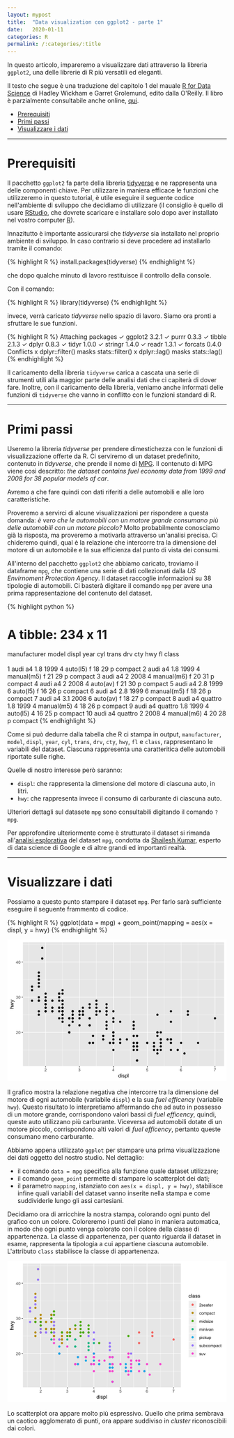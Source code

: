 ```yaml
---
layout: mypost
title:  "Data visualization con ggplot2 - parte 1"
date:   2020-01-11
categories: R
permalink: /:categories/:title
---
```


In questo articolo, impareremo a visualizzare dati attraverso la libreria `ggplot2`, una delle librerie di R più versatili ed eleganti.

Il testo che segue è una traduzione del capitolo 1 del mauale [R for Data Science][RForDataScienceLink] di Hadley Wickham e Garret Grolemund, edito dalla O'Reilly. Il libro è parzialmente consultabile anche online, [qui][RForDataScienceLinkOnline].
- [Prerequisiti](#prerequisiti)
- [Primi passi](#primi-passi)
- [Visualizzare i dati](#visualizzare-i-dati)

<hr>


Prerequisiti
============
Il pacchetto `ggplot2` fa parte della libreria [tidyverse][tidyverselink] e ne rappresenta una delle componenti chiave. Per utilizzare in maniera efficace le funzioni che utilizzeremo in questo tutorial, è utile eseguire il seguente codice nell'ambiente di sviluppo che decidiamo di utilizzare (il consiglio è quello di usare [RStudio][rstudiolink], che dovrete scaricare e installare solo dopo aver installato nel vostro computer [R][linguaggioRlink]).

Innazitutto è importante assicurarsi che _tidyverse_ sia installato nel proprio ambiente di sviluppo. In caso contrario si deve procedere ad installarlo tramite il comando:

{% highlight R %}
install.packages(tidyverse)
{% endhighlight %}

che dopo qualche minuto di lavoro restituisce il controllo della console.

Con il comando:

{% highlight R %}
library(tidyverse)
{% endhighlight %}

invece, verrà caricato _tidyverse_ nello spazio di lavoro. Siamo ora pronti a sfruttare le sue funzioni.

{% highlight R %}
Attaching packages
✓ ggplot2 3.2.1     ✓ purrr   0.3.3
✓ tibble  2.1.3     ✓ dplyr   0.8.3
✓ tidyr   1.0.0     ✓ stringr 1.4.0
✓ readr   1.3.1     ✓ forcats 0.4.0
Conflicts
x dplyr::filter() masks stats::filter()
x dplyr::lag()    masks stats::lag()
{% endhighlight %}

Il caricamento della libreria `tidyverse` carica a cascata una serie di strumenti utili alla maggior parte delle analisi dati che ci capiterà di dover fare. Inoltre, con il caricamento della libreria, veniamo anche informati delle funzioni di `tidyverse` che vanno in conflitto con le funzioni standard di R.

<hr>


Primi passi
===========
Useremo la libreria _tidyverse_ per prendere dimestichezza con le funzioni di visualizzazione offerte da R. Ci serviremo di un dataset predefinito, contenuto in _tidyverse_, che prende il nome di [MPG][datasetmpglink]. Il contenuto di MPG viene così descritto: _the dataset contains fuel economy data from 1999 and 2008 for 38 popular models of car_.

Avremo a che fare quindi con dati riferiti a delle automobili e alle loro caratteristiche.

Proveremo a servirci di alcune visualizzazioni per rispondere a questa domanda: _è vero che le automobili con un motore grande consumano più delle automobili con un motore piccolo?_ Molto probabilmente conosciamo già la risposta, ma proveremo a motivarla attraverso un'analisi precisa. Ci chideremo quindi, qual è la relazione che intercorre tra la dimensione del motore di un automobile e la sua efficienza dal punto di vista dei consumi.

All'interno del pacchetto `ggplot2` che abbiamo caricato, troviamo il dataframe `mpg`, che contiene una serie di dati collezionati dalla _US Envirnoment Protection Agency_. Il dataset raccoglie informazioni su 38 tipologie di automobili. Ci basterà digitare il comando `mpg` per avere una prima rappresentazione del contenuto del dataset.

{% highlight python %}
# A tibble: 234 x 11
   manufacturer model      displ  year   cyl trans      drv     cty   hwy fl    class  
   <chr>        <chr>      <dbl> <int> <int> <chr>      <chr> <int> <int> <chr> <chr>  
 1 audi         a4           1.8  1999     4 auto(l5)   f        18    29 p     compact
 2 audi         a4           1.8  1999     4 manual(m5) f        21    29 p     compact
 3 audi         a4           2    2008     4 manual(m6) f        20    31 p     compact
 4 audi         a4           2    2008     4 auto(av)   f        21    30 p     compact
 5 audi         a4           2.8  1999     6 auto(l5)   f        16    26 p     compact
 6 audi         a4           2.8  1999     6 manual(m5) f        18    26 p     compact
 7 audi         a4           3.1  2008     6 auto(av)   f        18    27 p     compact
 8 audi         a4 quattro   1.8  1999     4 manual(m5) 4        18    26 p     compact
 9 audi         a4 quattro   1.8  1999     4 auto(l5)   4        16    25 p     compact
10 audi         a4 quattro   2    2008     4 manual(m6) 4        20    28 p     compact
{% endhighlight %}

Come si può dedurre dalla tabella che R ci stampa in output, `manufacturer`, `model`, `displ`, `year`, `cyl`, `trans`, `drv`, `cty`, `hwy`, `fl` e `class`, rappresentano le variabili del dataset. Ciascuna rappresenta una caratteritica delle automobili riportate sulle righe.

Quelle di nostro interesse però saranno:

- `displ`: che rappresenta la dimensione del motore di ciascuna auto, in litri.
- `hwy`: che rappresenta invece il consumo di carburante di ciascuna auto.

Ulteriori dettagli sul datasete `mpg` sono consultabili digitando il comando `?mpg`.

Per approfondire ulteriormente come è strutturato il dataset si rimanda all'[analisi esplorativa][datasetmpglink] del dataset `mpg`, condotta da [Shailesh Kumar][KumarBioLink], esperto di data science di Google e di altre grandi ed importanti realtà.

<hr>


Visualizzare i dati
=====================
Possiamo a questo punto stampare il dataset `mpg`. Per farlo sarà sufficiente eseguire il seguente frammento di codice.

{% highlight R %}
ggplot(data = mpg) +
  geom_point(mapping = aes(x = displ, y = hwy)
{% endhighlight %}

![ggplot1](/media/images/ggplot1.png)

Il grafico mostra la relazione negativa che intercorre tra la dimensione del motore di ogni automobile (variabile `displ`) e la sua _fuel efficency_ (variabile `hwy`). Questo risultato lo interpretiamo affermando che ad auto in possesso di un motore grande, corrispondono valori bassi di _fuel efficency_, quindi, queste auto utilizzano più carburante. Viceversa ad automobili dotate di un motore piccolo, corrispondono alti valori di _fuel efficency_, pertanto queste consumano meno carburante.

Abbiamo appena utilizzato `ggplot` per stampare una prima visualizzazione dei dati oggetto del nostro studio. Nel dettaglio:
- il comando `data = mpg` specifica alla funzione quale dataset utilizzare;
- il comando `geom_point` permette di stampare lo scatterplot dei dati;
- il parametro `mapping`, istanziato con `aes(x = displ, y = hwy)`, stabilisce infine quali variabili del dataset vanno inserite nella stampa e come suddividerle lungo gli assi cartesiani.


Decidiamo ora di arricchire la nostra stampa, colorando ogni punto del grafico con un colore. Coloreremo i punti del piano in maniera automatica, in modo che ogni punto venga colorato con il colore della classe di appartenenza. La classe di appartenenza, per quanto riguarda il dataset in esame, rappresenta la tipologia a cui appartiene ciascuna automobile. L'attributo `class` stabilisce la classe di appartenenza.

![ggplot2](/media/images/ggplot2.png)

Lo scatterplot ora appare molto più espressivo. Quello che prima sembrava un caotico agglomerato di punti, ora appare suddiviso in _cluster_ riconoscibili dai colori. 


[KumarBioLink]: https://research.google/people/ShaileshKumar/
[datasetmpglink]: https://rpubs.com/shailesh/mpg-exploration
[linguaggioRlink]: https://cran.r-project.org/
[RForDataScienceLink]: https://www.oreilly.com/library/view/r-for-data/9781491910382/
[RForDataScienceLinkOnline]: https://r4ds.had.co.nz/
[tidyverselink]: https://www.tidyverse.org/
[rstudiolink]: https://rstudio.com/products/rstudio/download/
